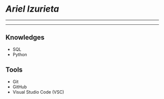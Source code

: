 # *Ariel Izurieta*

***
***
## Knowledges
* SQL
* Python

## Tools
* Git
* GitHub
* Visual Studio Code (VSC)







